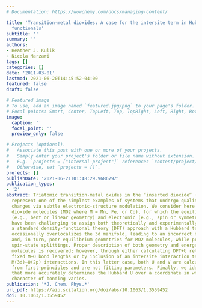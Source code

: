 ```yaml
---
# Documentation: https://wowchemy.com/docs/managing-content/

title: 'Transition-metal dioxides: A case for the intersite term in Hubbard-model
  functionals'
subtitle: ''
summary: ''
authors:
- Heather J. Kulik
- Nicola Marzari
tags: []
categories: []
date: '2011-03-01'
lastmod: 2021-06-20T14:45:52-04:00
featured: false
draft: false

# Featured image
# To use, add an image named `featured.jpg/png` to your page's folder.
# Focal points: Smart, Center, TopLeft, Top, TopRight, Left, Right, BottomLeft, Bottom, BottomRight.
image:
  caption: ''
  focal_point: ''
  preview_only: false

# Projects (optional).
#   Associate this post with one or more of your projects.
#   Simply enter your project's folder or file name without extension.
#   E.g. `projects = ["internal-project"]` references `content/project/deep-learning/index.md`.
#   Otherwise, set `projects = []`.
projects: []
publishDate: '2021-06-21T01:48:29.968679Z'
publication_types:
- '2'
abstract: Triatomic transition-metal oxides in the “inserted dioxide” (O–M–O) structure
  represent one of the simplest examples of systems that undergo qualitative geometrical
  changes via subtle electronic-structure modulation. We consider here three transition-metal
  dioxide molecules (MO2 where M = Mn, Fe, or Co), for which the equilibrium structural
  (e.g., bent or linear geometry) and electronic (e.g., spin or symmetry) properties
  have been challenging to assign both theoretically and experimentally. Augmenting
  a standard density-functional theory (DFT) approach with a Hubbard term (DFT+U)
  occasionally overlocalizes the 3d manifold, leading to an incorrect bond elongation
  and, in turn, poor equilibrium geometries for MO2 molecules, while preserving good
  spin-state splittings. Proper description of both geometry and energetics for these
  molecules is recovered; however, through either calculating DFT+U relaxations at
  fixed M–O bond lengths or by inclusion of an intersite interaction term V that favors
  M(3d)–O(2p) interactions. In this latter case, both U and V are calculated fully
  from first-principles and are not fitting parameters. Finally, we identify an approach
  that more accurately determines the Hubbard U over a coordinate in which the covalent
  character of bonding varies.
publication: '*J. Chem. Phys.*'
url_pdf: https://aip.scitation.org/doi/abs/10.1063/1.3559452
doi: 10.1063/1.3559452
---
```

